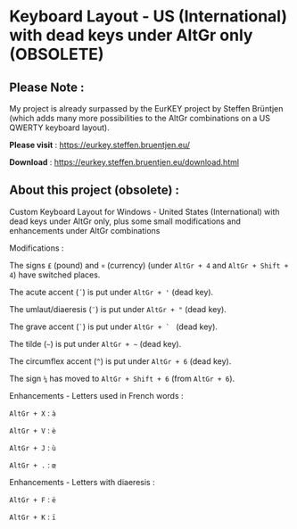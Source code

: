 # Keyboard Layout - US (International) with dead keys under AltGr only (OBSOLETE)
## Please Note :

My project is already surpassed by the EurKEY project by Steffen Brüntjen (which adds many more possibilities to the AltGr combinations on a US QWERTY keyboard layout).

**Please visit** : https://eurkey.steffen.bruentjen.eu/

**Download** : https://eurkey.steffen.bruentjen.eu/download.html


## About this project (obsolete) :

Custom Keyboard Layout for Windows - United States (International) with dead keys under AltGr only, plus some small modifications and enhancements under AltGr combinations


Modifications :

The signs `£` (pound) and `¤` (currency) (under `AltGr + 4` and `AltGr + Shift + 4`) have switched places.

The acute accent (`´`) is put under `AltGr + '` (dead key).

The umlaut/diaeresis (`¨`) is put under `AltGr + "` (dead key).

The grave accent (`` ` ``) is put under ``AltGr + ` `` (dead key).

The tilde (`~`) is put under `AltGr + ~` (dead key).

The circumflex accent (`^`) is put under `AltGr + 6` (dead key).

The sign `¼` has moved to `AltGr + Shift + 6` (from `AltGr + 6`).


Enhancements - Letters used in French words :

`AltGr + X` : `à`

`AltGr + V` : `è`

`AltGr + J` : `ù`

`AltGr + .` : `œ`

Enhancements - Letters with diaeresis :

`AltGr + F` : `ë`

`AltGr + K` : `ï`
